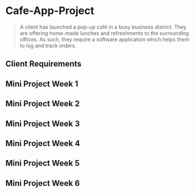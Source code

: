 # Cafe-App-Project

> A client has launched a pop-up café in a busy business district. They are offering home-made lunches and refreshments to the surrounding offices. As such, they require a software application which helps them to log and track orders.

## Client Requirements

## Mini Project Week 1

## Mini Project Week 2

## Mini Project Week 3

## Mini Project Week 4

## Mini Project Week 5

## Mini Project Week 6
